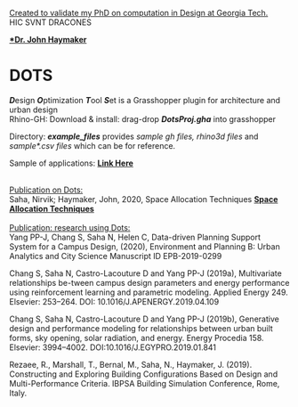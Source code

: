 <u>Created to validate my PhD on computation in Design at Georgia Tech.</u> <br/>HIC SVNT DRACONES <br/>

<a href="https://www.linkedin.com/in/john-haymaker-a225b519/"><b>*Dr. John Haymaker</b></a>
# DOTS
<b><i>D</i></b>esign <b><i>O</i></b>ptimization <b><i>T</i></b>ool <b><i>S</i></b>et is a Grasshopper plugin for architecture and urban design<br/>
Rhino-GH: Download & install: drag-drop <b><i>DotsProj.gha</i></b> into grasshopper<br/>

Directory: <b><i>example_files</i></b> provides <i>sample gh files, rhino3d files</i> and <i>sample*.csv files </i>which can be for reference.<br/>

Sample of applications: <a href="https://docs.google.com/presentation/d/1Ne_31PJb3ATaCvFkMDzsDOhXW9aYIZTcQaotayGzmdo/edit?usp=sharing"> <b> Link Here</b></a>
</br></br>

<u>Publication on Dots:</u></br>
Saha, Nirvik; Haymaker, John, 2020, Space Allocation Techniques
<a href="http://papers.cumincad.org/cgi-bin/works/paper/acadia20_248"><b> Space Allocation Techniques </b> </a>
</br></br>
<u>Publication: research using Dots:</u></br>
Yang PP-J, Chang S, Saha N, Helen C, Data-driven Planning Support System for a Campus Design, (2020),  Environment and Planning B: Urban Analytics and City Science Manuscript ID EPB-2019-0299 </br>

Chang S, Saha N, Castro-Lacouture D and Yang PP-J (2019a), Multivariate relationships be-tween campus design parameters and energy performance using reinforcement learning and parametric modeling. Applied Energy 249. Elsevier: 253–264. DOI: 10.1016/J.APENERGY.2019.04.109</br>

Chang S, Saha N, Castro-Lacouture D and Yang PP-J (2019b), Generative design and performance modeling for relationships between urban built forms, sky opening, solar radiation, and energy. Energy Procedia 158. Elsevier: 3994–4002. DOI:10.1016/J.EGYPRO.2019.01.841</br>

Rezaee, R., Marshall, T., Bernal, M., Saha, N., Haymaker, J. (2019). Constructing and Exploring Building Configurations Based on Design and Multi-Performance Criteria. IBPSA Building Simulation Conference, Rome, Italy.</br>



